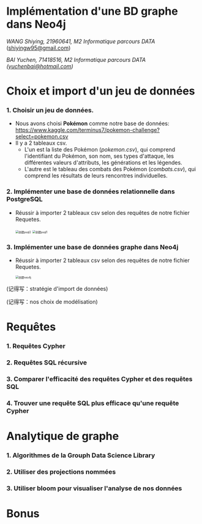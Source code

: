# Implémentation d'une BD graphe dans Neo4j

*WANG Shiying, 21960641, M2 Informatique parcours DATA*  (shiyingw95@gmail.com)

*BAI Yuchen, 71418516,  M2 Informatique parcours DATA (yuchenbai@hotmail.com)*



# Choix et import d'un jeu de données

### 1. Choisir un jeu de données.

- Nous avons choisi **Pokémon** comme notre base de données: https://www.kaggle.com/terminus7/pokemon-challenge?select=pokemon.csv
- Il y a 2 tableaux csv. 
  -  L'un est la liste des Pokémon (*pokemon.csv*), qui comprend l'identifiant du Pokémon, son nom, ses types d'attaque, les différentes valeurs d'attributs, les générations et les légendes.
  - L'autre est le tableau des combats des Pokémon (*combats.csv*), qui comprend les résultats de leurs rencontres individuelles.

### 2. Implémenter une base de données relationnelle dans PostgreSQL

- Réussir à importer 2 tableaux csv selon des requêtes de notre fichier Requetes.

  <img src="/Users/macbookpro/Documents/M2-Bases de données specialisées/période2-projet/Projet_BD_specialisees_2020/rapport/创建psql2.png" alt="创建psql2" style="zoom:50%;" />
  
  <img src="/Users/macbookpro/Documents/M2-Bases de données specialisées/période2-projet/Projet_BD_specialisees_2020/rapport/创建psql1.png" alt="创建psql1" style="zoom:50%;" />

### 3. Implémenter une base de données graphe dans Neo4j

- Réussir à importer 2 tableaux csv selon des requêtes de notre fichier Requetes.

  <img src="/Users/macbookpro/Documents/M2-Bases de données specialisées/période2-projet/Projet_BD_specialisees_2020/rapport/创建neo4j.jpg" alt="创建neo4j" style="zoom:50%;" />





(记得写：stratégie d'import de données)

(记得写：nos choix de modélisation)

# Requêtes

### 1. Requêtes Cypher



### 2. Requêtes SQL récursive



### 3. Comparer l'efficacité des requêtes Cypher et des requêtes SQL



### 4. Trouver une requête SQL plus efficace qu'une requête Cypher



# Analytique de graphe

### 1. Algorithmes de la Grouph Data Science Library



### 2. Utiliser des projections nommées



### 3. Utiliser bloom pour visualiser l'analyse de nos données



# Bonus

